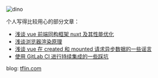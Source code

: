 ![dino](https://raw.githubusercontent.com/saadeghi/saadeghi/master/dino.gif)

个人写得比较用心的部分文章：
- [浅谈 vue 前端同构框架 nuxt 及其性能优化](https://tflin.com/post/2036517759.html)
- [浅谈浏览器渲染原理](https://tflin.com/post/938164014.html)
- [浅谈 vue 在 created 和 mounted 请求异步数据的一些谣言](https://tflin.com/post/2512011584.html)
- [使用 GitLab CI 进行持续集成的一些踩坑](https://tflin.com/post/3505496145.html)

blog: [tflin.com](https://tflin.com/)

